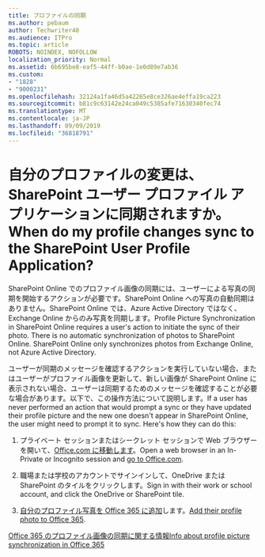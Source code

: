 ```yaml
---
title: プロファイルの同期
ms.author: pebaum
author: Techwriter40
ms.audience: ITPro
ms.topic: article
ROBOTS: NOINDEX, NOFOLLOW
localization_priority: Normal
ms.assetid: 6b695be8-eaf5-44ff-b0ae-1e0d89e7ab36
ms.custom:
- "1828"
- "9000231"
ms.openlocfilehash: 32124a1fa46d5a42265e8ce326ae4effa19ca223
ms.sourcegitcommit: b81c9c63142e24ca049c5385afe71630340fec74
ms.translationtype: MT
ms.contentlocale: ja-JP
ms.lasthandoff: 09/09/2019
ms.locfileid: "36818791"
---
```

# <a name="when-do-my-profile-changes-sync-to-the-sharepoint-user-profile-application"></a><span data-ttu-id="a2f21-102">自分のプロファイルの変更は、SharePoint ユーザー プロファイル アプリケーションに同期されますか。</span><span class="sxs-lookup"><span data-stu-id="a2f21-102">When do my profile changes sync to the SharePoint User Profile Application?</span></span>

<span data-ttu-id="a2f21-p101">SharePoint Online でのプロファイル画像の同期には、ユーザーによる写真の同期を開始するアクションが必要です。SharePoint Online への写真の自動同期はありません。SharePoint Online では、Azure Active Directory ではなく、Exchange Online からのみ写真を同期します。</span><span class="sxs-lookup"><span data-stu-id="a2f21-p101">Profile Picture Synchronization in SharePoint Online requires a user's action to initiate the sync of their photo. There is no automatic synchronization of photos to SharePoint Online. SharePoint Online only synchronizes photos from Exchange Online, not Azure Active Directory.</span></span>

<span data-ttu-id="a2f21-106">ユーザーが同期のメッセージを確認するアクションを実行していない場合、またはユーザーがプロファイル画像を更新して、新しい画像が SharePoint Online に表示されない場合、ユーザーは同期するためのメッセージを確認することが必要な場合があります。以下で、この操作方法について説明します。</span><span class="sxs-lookup"><span data-stu-id="a2f21-106">If a user has never performed an action that would prompt a sync or they have updated their profile picture and the new one doesn't appear in SharePoint Online, the user might need to prompt it to sync. Here's how they can do this:</span></span>

1. <span data-ttu-id="a2f21-107">プライベート セッションまたはシークレット セッションで Web ブラウザーを開いて、[Office.com に移動します](http://www.office.com/)。</span><span class="sxs-lookup"><span data-stu-id="a2f21-107">Open a web browser in an In-Private or Incognito session and [go to Office.com](http://www.office.com/).</span></span>

2. <span data-ttu-id="a2f21-108">職場または学校のアカウントでサインインして、OneDrive または SharePoint のタイルをクリックします。</span><span class="sxs-lookup"><span data-stu-id="a2f21-108">Sign in with their work or school account, and click the OneDrive or SharePoint tile.</span></span>

3. <span data-ttu-id="a2f21-109">[自分のプロファイル写真を Office 365 に追加](https://support.office.com/article/Add-your-profile-photo-to-Office-365-2eaf93fd-b3f1-43b9-9cdc-bdcd548435b7)します。</span><span class="sxs-lookup"><span data-stu-id="a2f21-109">[Add their profile photo to Office 365](https://support.office.com/article/Add-your-profile-photo-to-Office-365-2eaf93fd-b3f1-43b9-9cdc-bdcd548435b7).</span></span>

[<span data-ttu-id="a2f21-110">Office 365 のプロファイル画像の同期に関する情報</span><span class="sxs-lookup"><span data-stu-id="a2f21-110">Info about profile picture synchronization in Office 365</span></span>](https://support.office.com/article/Information-about-user-profile-synchronization-in-SharePoint-Online-177eb196-5887-43c9-84c3-b98a43d35129)

